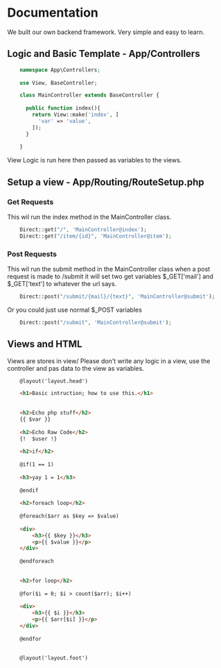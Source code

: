 # Documentation

We built our own backend framework. Very simple and easy to learn.


## Logic and Basic Template - App/Controllers

```php
    namespace App\Controllers;
    
    use View, BaseController;

    class MainController extends BaseController {
    
      public function index(){
        return View::make('index', [
          'var' => 'value',
        ]);
      }
    
    }
```    

View Logic is run here then passed as variables to the views.

## Setup a view - App/Routing/RouteSetup.php
### Get Requests
This wil run the index method in the MainController class.
```php
    Direct::get("/", 'MainController@index');
    Direct::get("/item/{id}", 'MainController@item');
```

### Post Requests
This wil run the submit method in the MainController class when a post request is made to /submit
it will set two get variables $_GET['mail'] and $_GET['text'] to whatever the url says.
```php
    Direct::post("/submit/{mail}/{text}", 'MainController@submit');
```
Or you could just use normal $_POST variables
```php
    Direct::post("/submit", 'MainController@submit');
```

## Views and HTML
Views are stores in view/
Please don't write any logic in a view, use the controller and pas data to the view as variables.
```html
    @layout('layout.head')

    <h1>Basic intruction; how to use this.</h1>
    
    
    <h2>Echo php stuff</h2>
    {{ $var }}
    
    <h2>Echo Raw Code</h2>
    {!  $user !}
    
    <h2>if</h2>
    
    @if(1 == 1)
    
    <h3>yay 1 = 1</h3>
    
    @endif
    
    <h2>foreach loop</h2>
    
    @foreach($arr as $key => $value)
    
    <div>
        <h3>{{ $key }}</h3>
        <p>{{ $value }}</p>
    </div>
    
    @endforeach
    
    
    <h2>for loop</h2>
    
    @for($i = 0; $i > count($arr); $i++)
    
    <div>
        <h3>{{ $i }}</h3>
        <p>{{ $arr[$i] }}</p>
    </div>
    
    @endfor
    
    
    @layout('layout.foot')
```
